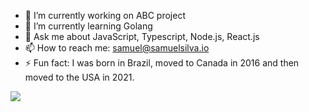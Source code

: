 - 🔭 I’m currently working on ABC project
- 🌱 I’m currently learning Golang
- 💬 Ask me about JavaScript, Typescript, Node.js, React.js
- 📫 How to reach me: samuel@samuelsilva.io
- ⚡ Fun fact: I was born in Brazil, moved to Canada in 2016 and then moved to the USA in 2021.


<img src="https://github-readme-stats.vercel.app/api?username=samuelsilva123&show_icons=true&title_color=ffffff&icon_color=bb2acf&text_color=daf7dc&bg_color=151515">

